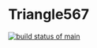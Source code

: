 # Triangle567

[![build status of main](https://travis-ci.com/KennethSkelton/Triangle567.svg?branch=main)](https://travis-ci.com/KennethSkelton/Triangle567)
